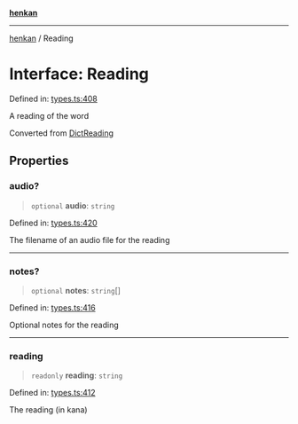 [**henkan**](../README.md)

***

[henkan](../README.md) / Reading

# Interface: Reading

Defined in: [types.ts:408](https://github.com/Ronokof/Henkan/blob/52fe6d98746996eb6471b21af2a4100c9ce484cf/src/types.ts#L408)

A reading of the word

Converted from [DictReading](DictReading.md)

## Properties

### audio?

> `optional` **audio**: `string`

Defined in: [types.ts:420](https://github.com/Ronokof/Henkan/blob/52fe6d98746996eb6471b21af2a4100c9ce484cf/src/types.ts#L420)

The filename of an audio file for the reading

***

### notes?

> `optional` **notes**: `string`[]

Defined in: [types.ts:416](https://github.com/Ronokof/Henkan/blob/52fe6d98746996eb6471b21af2a4100c9ce484cf/src/types.ts#L416)

Optional notes for the reading

***

### reading

> `readonly` **reading**: `string`

Defined in: [types.ts:412](https://github.com/Ronokof/Henkan/blob/52fe6d98746996eb6471b21af2a4100c9ce484cf/src/types.ts#L412)

The reading (in kana)
